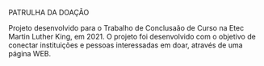 PATRULHA DA DOAÇÃO

Projeto desenvolvido para o Trabalho de Conclusaão de Curso na Etec Martin Luther King, em 2021.
O projeto foi desenvolvido com o objetivo de conectar instituições e pessoas interessadas em doar, através de uma página WEB.

